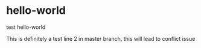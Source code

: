# hello-world
test hello-world

This is definitely a test
line 2 in master branch, this will lead to conflict issue
